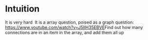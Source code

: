 # Intuition
It is very hard
​
It is a array question, poised as a graph question:
​
https://www.youtube.com/watch?v=J5IIH35EBVE
​
Find out how many connections are in an item in the array, and add them all up
​